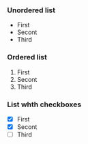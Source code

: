 ### Unordered list

* First 
* Secont 
* Third

### Ordered list

1. First 
1. Secont 
1. Third

### List whth checkboxes

* [X] First 
* [X] Secont 
* [ ] Third
